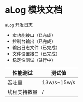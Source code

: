 # aLog 模块文档

`aLog` 开发日志

- 宏功能接口（已完成）
- 控制台输出（已完成）
- 输出日志文件（已完成）
- 文件设置接口（已完成）
- 稳定性测试（进行中）


 性能测试 | 测试值 |
| ----------- | ----------- |
| 吞吐量 | 13w/s~15w/s |
| 线程支持数量 | / |